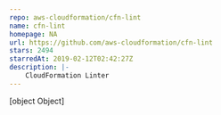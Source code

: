 ```yaml
---
repo: aws-cloudformation/cfn-lint
name: cfn-lint
homepage: NA
url: https://github.com/aws-cloudformation/cfn-lint
stars: 2494
starredAt: 2019-02-12T02:42:27Z
description: |-
    CloudFormation Linter
---
```


[object Object]
